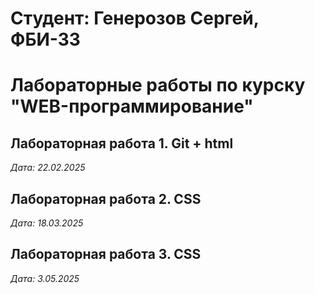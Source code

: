 # Студент: Генерозов Сергей, ФБИ-33

# Лабораторные работы по курску "WEB-программирование"

## Лабораторная работа 1. Git + html

*Дата: 22.02.2025*

## Лабораторная работа 2. CSS

*Дата: 18.03.2025*

## Лабораторная работа 3. CSS

*Дата: 3.05.2025*